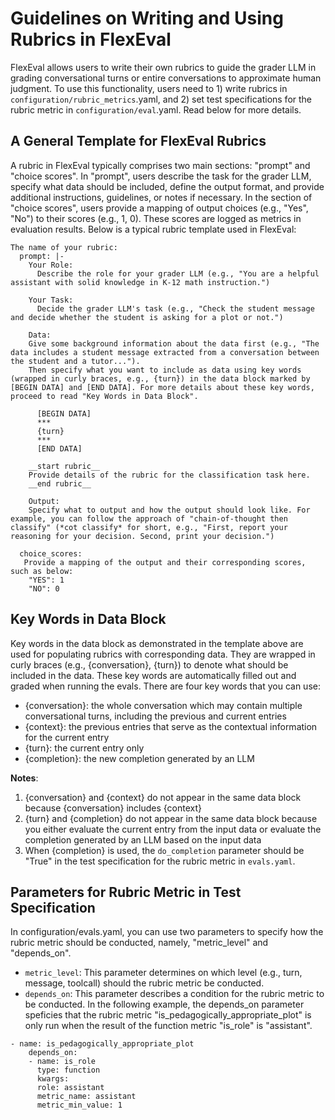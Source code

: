 # Guidelines on Writing and Using Rubrics in FlexEval

FlexEval allows users to write their own rubrics to guide the grader LLM in grading conversational turns or entire conversations to approximate human judgment. To use this functionality, users need to 1) write rubrics in `configuration/rubric_metrics`.yaml, and 2) set test specifications for the rubric metric in `configuration/eval`.yaml. Read below for more details.

## A General Template for FlexEval Rubrics

A rubric in FlexEval typically comprises two main sections: "prompt" and "choice scores". In "prompt", users describe the task for the grader LLM, specify what data should be included, define the output format, and provide additional instructions, guidelines, or notes if necessary. In the section of "choice scores", users provide a mapping of output choices (e.g., "Yes", "No") to their scores (e.g., 1, 0). These scores are logged as metrics in evaluation results. Below is a typical rubric template used in FlexEval:

```
The name of your rubric:
  prompt: |-
    Your Role:
      Describe the role for your grader LLM (e.g., "You are a helpful assistant with solid knowledge in K-12 math instruction.")

    Your Task:
      Decide the grader LLM's task (e.g., "Check the student message and decide whether the student is asking for a plot or not.")

    Data:
	Give some background information about the data first (e.g., "The data includes a student message extracted from a conversation between the student and a tutor...").
	Then specify what you want to include as data using key words (wrapped in curly braces, e.g., {turn}) in the data block marked by [BEGIN DATA] and [END DATA]. For more details about these key words, proceed to read "Key Words in Data Block".

      [BEGIN DATA]
      ***
      {turn}
      ***
      [END DATA]

    __start rubric__
    Provide details of the rubric for the classification task here.
    __end rubric__

    Output:
	Specify what to output and how the output should look like. For example, you can follow the approach of "chain-of-thought then classify" (*cot classify* for short, e.g., "First, report your reasoning for your decision. Second, print your decision.")

  choice_scores:
   Provide a mapping of the output and their corresponding scores, such as below:
    "YES": 1
    "NO": 0

```

## Key Words in Data Block

Key words in the data block as demonstrated in the template above are used for populating rubrics with corresponding data. They are wrapped in curly braces (e.g., {conversation}, {turn}) to denote what should be included in the data. These key words are automatically filled out and graded when running the evals. There are four key words that you can use:

- {conversation}: the whole conversation which may contain multiple conversational turns, including the previous and current entries
- {context}: the previous entries that serve as the contextual information for the current entry
- {turn}: the current entry only
- {completion}: the new completion generated by an LLM

**Notes**:

1. {conversation} and {context} do not appear in the same data block because {conversation} includes {context}
2. {turn} and {completion} do not appear in the same data block because you either evaluate the current entry from the input data or evaluate the completion generated by an LLM based on the input data
3. When {completion} is used, the `do_completion` parameter should be "True" in the test specification for the rubric metric in `evals.yaml`.

## Parameters for Rubric Metric in Test Specification

In configuration/evals.yaml, you can use two parameters to specify how the rubric metric should be conducted, namely, "metric_level" and "depends_on".

- `metric_level`: This parameter determines on which level (e.g., turn, message, toolcall) should the rubric metric be conducted.
- `depends_on`: This parameter describes a condition for the rubric metric to be conducted. In the following example, the depends_on parameter speficies that the rubric metric "is_pedagogically_appropriate_plot" is only run when the result of the function metric "is_role" is "assistant".

```
- name: is_pedagogically_appropriate_plot
    depends_on:
    - name: is_role
      type: function
      kwargs:
      role: assistant
      metric_name: assistant
      metric_min_value: 1
```
